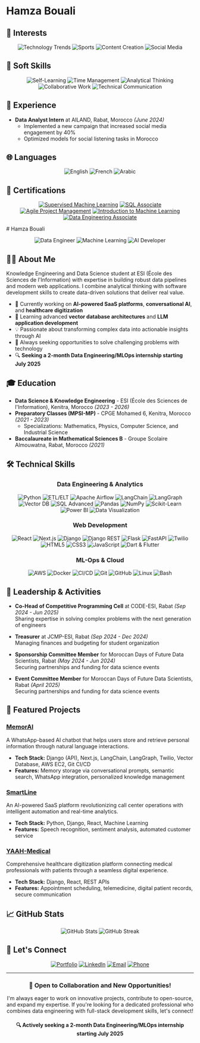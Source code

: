 # Hamza Bouali
## 🧠 Interests

<div align="center">

![Technology Trends](https://img.shields.io/badge/-Technology%20Trends-3498DB?style=flat-square)
![Sports](https://img.shields.io/badge/-Sports-2ECC71?style=flat-square)
![Content Creation](https://img.shields.io/badge/-Content%20Creation-9B59B6?style=flat-square)
![Social Media](https://img.shields.io/badge/-Social%20Media-E74C3C?style=flat-square)

</div>

## 💪 Soft Skills

<div align="center">

![Self-Learning](https://img.shields.io/badge/-Self--Learning-FF5733?style=flat-square)
![Time Management](https://img.shields.io/badge/-Time%20Management-33A1DE?style=flat-square)
![Analytical Thinking](https://img.shields.io/badge/-Analytical%20Thinking-9933DE?style=flat-square)
![Collaborative Work](https://img.shields.io/badge/-Collaborative%20Work-33DE6D?style=flat-square)
![Technical Communication](https://img.shields.io/badge/-Technical%20Communication-DE3333?style=flat-square)

</div>

## 🔭 Experience

- **Data Analyst Intern** at AILAND, Rabat, Morocco *(June 2024)*
  - Implemented a new campaign that increased social media engagement by 40%
  - Optimized models for social listening tasks in Morocco

## 🌐 Languages

<div align="center">

![English](https://img.shields.io/badge/-English%20(Fluent)-1F4B99?style=for-the-badge)
![French](https://img.shields.io/badge/-French%20(Bilingual)-318CE7?style=for-the-badge)
![Arabic](https://img.shields.io/badge/-Arabic%20(Bilingual)-128807?style=for-the-badge)

</div>

## 📜 Certifications

<div align="center">

[![Supervised Machine Learning](https://img.shields.io/badge/-Supervised%20Machine%20Learning-0056D2?style=for-the-badge&logo=coursera&logoColor=white)](https://www.coursera.org/)
[![SQL Associate](https://img.shields.io/badge/-SQL%20Associate-05930C?style=for-the-badge&logo=datacamp&logoColor=white)](https://www.datacamp.com/)
[![Agile Project Management](https://img.shields.io/badge/-Agile%20Project%20Management-6236FF?style=for-the-badge)](https://www.life-global.org/course)
[![Introduction to Machine Learning](https://img.shields.io/badge/-Intro%20to%20Machine%20Learning-20BEFF?style=for-the-badge&logo=kaggle&logoColor=white)](https://www.kaggle.com/)
[![Data Engineering Associate](https://img.shields.io/badge/-Data%20Engineering%20Associate-05930C?style=for-the-badge&logo=datacamp&logoColor=white)](https://www.datacamp.com/)

</div># Hamza Bouali

<div align="center">
  
  ![Data Engineer](https://img.shields.io/badge/-Data%20Engineer-3498DB?style=for-the-badge)
  ![Machine Learning](https://img.shields.io/badge/-Machine%20Learning-9B59B6?style=for-the-badge)
  ![AI Developer](https://img.shields.io/badge/-AI%20Developer-FF6B6B?style=for-the-badge)

</div>

## 👨‍💻 About Me

Knowledge Engineering and Data Science student at ESI (École des Sciences de l'Information) with expertise in building robust data pipelines and modern web applications. I combine analytical thinking with software development skills to create data-driven solutions that deliver real value.

- 🔭 Currently working on **AI-powered SaaS platforms**, **conversational AI**, and **healthcare digitization**
- 🌱 Learning advanced **vector database architectures** and **LLM application development**
- 💡 Passionate about transforming complex data into actionable insights through AI
- 🚀 Always seeking opportunities to solve challenging problems with technology
- 🔍 **Seeking a 2-month Data Engineering/MLOps internship starting July 2025**

## 🎓 Education

- **Data Science & Knowledge Engineering** - ESI (École des Sciences de l'Information), Kenitra, Morocco *(2023 - 2026)*
- **Preparatory Classes (MPSI-MP)** - CPGE Mohamed 6, Kenitra, Morocco *(2021 - 2023)*
  - Specializations: Mathematics, Physics, Computer Science, and Industrial Science
- **Baccalaureate in Mathematical Sciences B** - Groupe Scolaire Almouwatna, Rabat, Morocco *(2021)*

## 🛠️ Technical Skills

<div align="center">

### Data Engineering & Analytics
![Python](https://img.shields.io/badge/-Python%20Advanced-3776AB?style=flat-square&logo=python&logoColor=white)
![ETL/ELT](https://img.shields.io/badge/-ETL%2FELT-FF6B6B?style=flat-square)
![Apache Airflow](https://img.shields.io/badge/-Apache%20Airflow-017CEE?style=flat-square&logo=apache-airflow&logoColor=white)
![LangChain](https://img.shields.io/badge/-LangChain-32CD32?style=flat-square)
![LangGraph](https://img.shields.io/badge/-LangGraph-9370DB?style=flat-square)
![Vector DB](https://img.shields.io/badge/-Vector%20DB-4B0082?style=flat-square)
![SQL Advanced](https://img.shields.io/badge/-SQL%20Advanced-4479A1?style=flat-square&logo=postgresql&logoColor=white)
![Pandas](https://img.shields.io/badge/-Pandas-150458?style=flat-square&logo=pandas&logoColor=white)
![NumPy](https://img.shields.io/badge/-NumPy-013243?style=flat-square&logo=numpy&logoColor=white)
![Scikit-Learn](https://img.shields.io/badge/-Scikit--Learn-F7931E?style=flat-square&logo=scikit-learn&logoColor=white)
![Power BI](https://img.shields.io/badge/-Power%20BI-F2C811?style=flat-square&logo=power-bi&logoColor=black)
![Data Visualization](https://img.shields.io/badge/-Data%20Visualization-00CED1?style=flat-square)

### Web Development
![React](https://img.shields.io/badge/-React-61DAFB?style=flat-square&logo=react&logoColor=black)
![Next.js](https://img.shields.io/badge/-Next.js-000000?style=flat-square&logo=next.js&logoColor=white)
![Django](https://img.shields.io/badge/-Django-092E20?style=flat-square&logo=django&logoColor=white)
![Django REST](https://img.shields.io/badge/-Django%20REST-FF1709?style=flat-square&logo=django&logoColor=white)
![Flask](https://img.shields.io/badge/-Flask-000000?style=flat-square&logo=flask&logoColor=white)
![FastAPI](https://img.shields.io/badge/-FastAPI-009688?style=flat-square&logo=fastapi&logoColor=white)
![Twilio](https://img.shields.io/badge/-Twilio-F22F46?style=flat-square&logo=twilio&logoColor=white)
![HTML5](https://img.shields.io/badge/-HTML5-E34F26?style=flat-square&logo=html5&logoColor=white)
![CSS3](https://img.shields.io/badge/-CSS3-1572B6?style=flat-square&logo=css3&logoColor=white)
![JavaScript](https://img.shields.io/badge/-JavaScript-F7DF1E?style=flat-square&logo=javascript&logoColor=black)
![Dart & Flutter](https://img.shields.io/badge/-Dart%20%26%20Flutter-02569B?style=flat-square&logo=flutter&logoColor=white)

### ML-Ops & Cloud
![AWS](https://img.shields.io/badge/-AWS-232F3E?style=flat-square&logo=amazon-aws&logoColor=white)
![Docker](https://img.shields.io/badge/-Docker-2496ED?style=flat-square&logo=docker&logoColor=white)
![CI/CD](https://img.shields.io/badge/-CI%2FCD-4285F4?style=flat-square&logo=github-actions&logoColor=white)
![Git](https://img.shields.io/badge/-Git-F05032?style=flat-square&logo=git&logoColor=white)
![GitHub](https://img.shields.io/badge/-GitHub-181717?style=flat-square&logo=github&logoColor=white)
![Linux](https://img.shields.io/badge/-Linux-FCC624?style=flat-square&logo=linux&logoColor=black)
![Bash](https://img.shields.io/badge/-Bash%20Scripting-4EAA25?style=flat-square&logo=gnu-bash&logoColor=white)

</div>

## 👥 Leadership & Activities

- **Co-Head of Competitive Programming Cell** at CODE-ESI, Rabat *(Sep 2024 - Jun 2025)*  
  Sharing expertise in solving complex problems with the next generation of engineers

- **Treasurer** at JCMP-ESI, Rabat *(Sep 2024 - Dec 2024)*  
  Managing finances and budgeting for student organization

- **Sponsorship Committee Member** for Moroccan Days of Future Data Scientists, Rabat *(May 2024 - Jun 2024)*  
  Securing partnerships and funding for data science events

- **Event Committee Member** for Moroccan Days of Future Data Scientists, Rabat *(April 2025)*  
  Securing partnerships and funding for data science events

## 🚀 Featured Projects

### [MemorAI](https://memorai.tech/)
A WhatsApp-based AI chatbot that helps users store and retrieve personal information through natural language interactions.
- **Tech Stack:** Django (API), Next.js, LangChain, LangGraph, Twilio, Vector Database, AWS EC2, Git CI/CD
- **Features:** Memory storage via conversational prompts, semantic search, WhatsApp integration, personalized knowledge management

### [SmartLine](https://landing-page-orpin-two-87.vercel.app/)
An AI-powered SaaS platform revolutionizing call center operations with intelligent automation and real-time analytics.
- **Tech Stack:** Python, Django, React, Machine Learning
- **Features:** Speech recognition, sentiment analysis, automated customer service

### [YAAH-Medical](https://yaah-v2-dep5xjlor-hamzas-projects-aeb0387c.vercel.app/login)
Comprehensive healthcare digitization platform connecting medical professionals with patients through a seamless digital experience.
- **Tech Stack:** Django, React, REST APIs
- **Features:** Appointment scheduling, telemedicine, digital patient records, secure communication

## 📈 GitHub Stats

<div align="center">
  <img src="https://github-readme-stats.vercel.app/api?username=Hamza-Bouali&show_icons=true&theme=radical" alt="GitHub Stats" />
  <img src="https://github-readme-streak-stats.herokuapp.com/?user=Hamza-Bouali&theme=radical" alt="GitHub Streak" />
</div>

## 🤝 Let's Connect

<div align="center">
  
[![Portfolio](https://img.shields.io/badge/-Portfolio-000000?style=for-the-badge&logo=react&logoColor=white)](https://hamza-bouali.github.io/Hamza-Bouali/)
[![LinkedIn](https://img.shields.io/badge/-LinkedIn-0077B5?style=for-the-badge&logo=linkedin&logoColor=white)](https://www.linkedin.com/in/hamza-bouali-4b11861a1/)
[![Email](https://img.shields.io/badge/-Email-D14836?style=for-the-badge&logo=gmail&logoColor=white)](mailto:hamzabouali322@gmail.com)
[![Phone](https://img.shields.io/badge/-+212%20648%20572%20537-25D366?style=for-the-badge&logo=whatsapp&logoColor=white)](tel:+212648572537)

</div>

---

<div align="center">
  
### 💼 Open to Collaboration and New Opportunities!
  
I'm always eager to work on innovative projects, contribute to open-source, and expand my expertise.
If you're looking for a dedicated professional who combines data engineering with full-stack development skills, let's connect!

#### 🔍 Actively seeking a 2-month Data Engineering/MLOps internship starting July 2025

</div>
